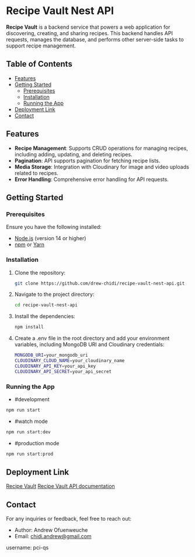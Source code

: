 # Recipe Vault Nest API

**Recipe Vault** is a backend service that powers a web application for discovering, creating, and sharing recipes. This backend handles API requests, manages the database, and performs other server-side tasks to support recipe management.

## Table of Contents

- [Features](#features)
- [Getting Started](#getting-started)
  - [Prerequisites](#prerequisites)
  - [Installation](#installation)
  - [Running the App](#running-the-app)
- [Deployment Link](#deployment)
- [Contact](#contact)

## Features

- **Recipe Management**: Supports CRUD operations for managing recipes, including adding, updating, and deleting recipes.
- **Pagination**: API supports pagination for fetching recipe lists.
- **Media Storage**: Integration with Cloudinary for image and video uploads related to recipes.
- **Error Handling**: Comprehensive error handling for API requests.

## Getting Started

### Prerequisites

Ensure you have the following installed:

- [Node.js](https://nodejs.org/en/) (version 14 or higher)
- [npm](https://www.npmjs.com/get-npm) or [Yarn](https://yarnpkg.com/)

### Installation

1. Clone the repository:

   ```bash
   git clone https://github.com/drew-chidi/recipe-vault-nest-api.git

   ```

2. Navigate to the project directory:

   ```bash
   cd recipe-vault-nest-api

   ```

3. Install the dependencies:

   ```bash
   npm install

   ```

4. Create a .env file in the root directory and add your environment variables, including MongoDB URI and Cloudinary credentials:

   ```bash
   MONGODB_URI=your_mongodb_uri
   CLOUDINARY_CLOUD_NAME=your_cloudinary_name
   CLOUDINARY_API_KEY=your_api_key
   CLOUDINARY_API_SECRET=your_api_secret
   ```

### Running the App

- #development

```bash
npm run start
```

- #watch mode

```bash
npm run start:dev
```

- #production mode

```bash
npm run start:prod
```

## Deployment Link

[Recipe Vault](https://recipe-vault-web.vercel.app/)
[Recipe Vault API documentation](https://documenter.getpostman.com/view/19302224/2sAXjRWVP5)

## Contact

For any inquiries or feedback, feel free to reach out:

- Author: Andrew Ofuenweuche
- Email: chidi.andrew@gmail.com

username: pci-qs
